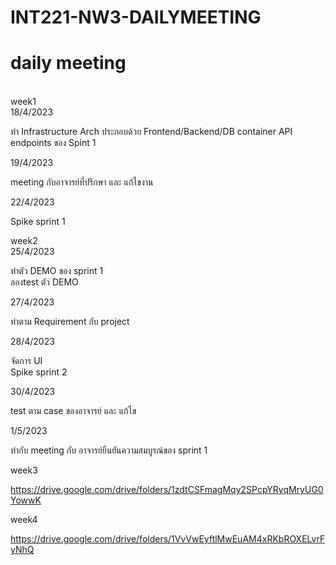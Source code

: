 # INT221-NW3-DAILYMEETING
<h1>daily meeting</h1><br>
week1<br>
18/4/2023 <br>
<p>ทำ Infrastructure Arch ประกอบด้วย Frontend/Backend/DB container
API endpoints ของ Spint 1</p>

19/4/2023 <br>
<p>meeting กับอาจารย์ที่ปรึกษา และ แก้ไขงาน</p>

22/4/2023 <br>
<p>Spike sprint 1</p>

week2<br>
25/4/2023 <br>
<p>ทำตัว DEMO ของ sprint 1 <br> ลองtest ตัว DEMO</p>

27/4/2023 <br>
<p>ทำตาม Requirement กับ project</p>

28/4/2023 <br>
<p>จัดการ UI <br>Spike sprint 2</p>

30/4/2023 <br>
<p>test ตาม case ของอาจารย์ และ แก้ไข</p>

1/5/2023 <br>
<p>ทำกับ meeting กับ อาจารย์ยืนยันความสมบูรณ์ของ sprint 1</p>

week3<br>

https://drive.google.com/drive/folders/1zdtCSFmagMqy2SPcpYRyqMryUG0YowwK<br>

week4<br>

https://drive.google.com/drive/folders/1VvVwEyftlMwEuAM4xRKbROXELvrFyNhQ

